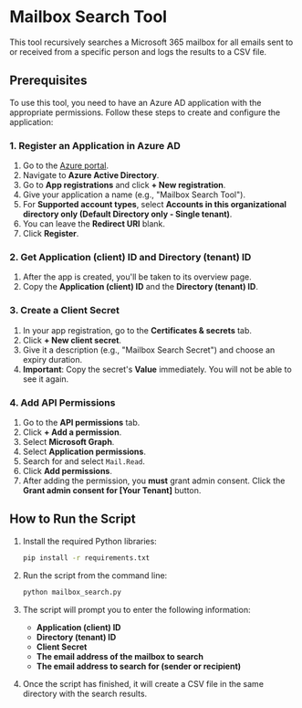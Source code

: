 # Mailbox Search Tool

This tool recursively searches a Microsoft 365 mailbox for all emails sent to or received from a specific person and logs the results to a CSV file.

## Prerequisites

To use this tool, you need to have an Azure AD application with the appropriate permissions. Follow these steps to create and configure the application:

### 1. Register an Application in Azure AD

1.  Go to the [Azure portal](https://portal.azure.com).
2.  Navigate to **Azure Active Directory**.
3.  Go to **App registrations** and click **+ New registration**.
4.  Give your application a name (e.g., "Mailbox Search Tool").
5.  For **Supported account types**, select **Accounts in this organizational directory only (Default Directory only - Single tenant)**.
6.  You can leave the **Redirect URI** blank.
7.  Click **Register**.

### 2. Get Application (client) ID and Directory (tenant) ID

1.  After the app is created, you'll be taken to its overview page.
2.  Copy the **Application (client) ID** and the **Directory (tenant) ID**.

### 3. Create a Client Secret

1.  In your app registration, go to the **Certificates & secrets** tab.
2.  Click **+ New client secret**.
3.  Give it a description (e.g., "Mailbox Search Secret") and choose an expiry duration.
4.  **Important**: Copy the secret's **Value** immediately. You will not be able to see it again.

### 4. Add API Permissions

1.  Go to the **API permissions** tab.
2.  Click **+ Add a permission**.
3.  Select **Microsoft Graph**.
4.  Select **Application permissions**.
5.  Search for and select `Mail.Read`.
6.  Click **Add permissions**.
7.  After adding the permission, you **must** grant admin consent. Click the **Grant admin consent for [Your Tenant]** button.

## How to Run the Script

1.  Install the required Python libraries:
    ```bash
    pip install -r requirements.txt
    ```
2.  Run the script from the command line:
    ```bash
    python mailbox_search.py
    ```
3.  The script will prompt you to enter the following information:
    *   **Application (client) ID**
    *   **Directory (tenant) ID**
    *   **Client Secret**
    *   **The email address of the mailbox to search**
    *   **The email address to search for (sender or recipient)**

4.  Once the script has finished, it will create a CSV file in the same directory with the search results.

